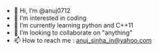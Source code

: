 - 👋 Hi, I’m @anuj0712
- 👀 I’m interested in coding
- 🌱 I’m currently learning python and C++11
- 💞️ I’m looking to collaborate on "anything"
- 📫 How to reach me : anuj_sinha_in@yahoo.com

<!---
anuj0712/anuj0712 is a ✨ special ✨ repository because its `README.md` (this file) appears on your GitHub profile.
You can click the Preview link to take a look at your changes.
--->
